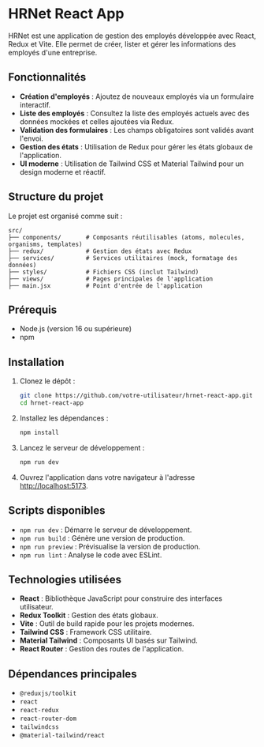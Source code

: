 # HRNet React App

HRNet est une application de gestion des employés développée avec React, Redux et Vite. Elle permet de créer, lister et gérer les informations des employés d'une entreprise.

## Fonctionnalités

- **Création d'employés** : Ajoutez de nouveaux employés via un formulaire interactif.
- **Liste des employés** : Consultez la liste des employés actuels avec des données mockées et celles ajoutées via Redux.
- **Validation des formulaires** : Les champs obligatoires sont validés avant l'envoi.
- **Gestion des états** : Utilisation de Redux pour gérer les états globaux de l'application.
- **UI moderne** : Utilisation de Tailwind CSS et Material Tailwind pour un design moderne et réactif.

## Structure du projet

Le projet est organisé comme suit :

```
src/
├── components/       # Composants réutilisables (atoms, molecules, organisms, templates)
├── redux/            # Gestion des états avec Redux
├── services/         # Services utilitaires (mock, formatage des données)
├── styles/           # Fichiers CSS (inclut Tailwind)
├── views/            # Pages principales de l'application
├── main.jsx          # Point d'entrée de l'application
```

## Prérequis

- Node.js (version 16 ou supérieure)
- npm

## Installation

1. Clonez le dépôt :

   ```bash
   git clone https://github.com/votre-utilisateur/hrnet-react-app.git
   cd hrnet-react-app
   ```

2. Installez les dépendances :

   ```bash
   npm install
   ```

3. Lancez le serveur de développement :

   ```bash
   npm run dev
   ```

4. Ouvrez l'application dans votre navigateur à l'adresse [http://localhost:5173](http://localhost:5173).

## Scripts disponibles

- `npm run dev` : Démarre le serveur de développement.
- `npm run build` : Génère une version de production.
- `npm run preview` : Prévisualise la version de production.
- `npm run lint` : Analyse le code avec ESLint.

## Technologies utilisées

- **React** : Bibliothèque JavaScript pour construire des interfaces utilisateur.
- **Redux Toolkit** : Gestion des états globaux.
- **Vite** : Outil de build rapide pour les projets modernes.
- **Tailwind CSS** : Framework CSS utilitaire.
- **Material Tailwind** : Composants UI basés sur Tailwind.
- **React Router** : Gestion des routes de l'application.

## Dépendances principales

- `@reduxjs/toolkit`
- `react`
- `react-redux`
- `react-router-dom`
- `tailwindcss`
- `@material-tailwind/react`
